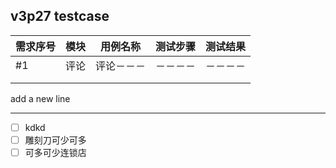 ## v3p27 testcase



| 需求序号|模块      |用例名称      |测试步骤      |  测试结果    |
| ---- | ---- | ---- | ---- | ---- |
|   #1   |   评论   |  评论－－－    | －－－－     |  －－－－    |
|      |      |      |      |      |
|      |      |      |      |      |
add a new line

---------------------------------------

 - [ ] kdkd
 - [ ] 雕刻刀可少可多
 - [ ] 可多可少连锁店
